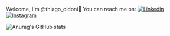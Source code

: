 
Welcome, I'm @thiago_oldoni👋
You can reach me on:
[![Linkedin](https://img.shields.io/badge/LinkedIn-0077B5?style=for-the-badge&logo=linkedin&logoColor=white)](https://br.linkedin.com/in/thiago-vizzotto-oldoni-366737162) [![Instagram](https://img.shields.io/badge/Instagram-E4405F?style=for-the-badge&logo=instagram&logoColor=white)](https://www.instagram.com/thiago_oldoni/)

![Anurag's GitHub stats](https://github-readme-stats.vercel.app/api?username=ThOldoni&show_icons=true&theme=radical)


